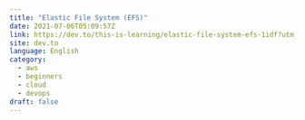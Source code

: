 ```yaml
---
title: "Elastic File System (EFS)"
date: 2021-07-06T05:09:57Z
link: https://dev.to/this-is-learning/elastic-file-system-efs-1idf?utm_medium=RSS&utm_source=news.12bit.vn
site: dev.to
language: English
category:
  - aws
  - beginners
  - cloud
  - devops
draft: false
---
```

